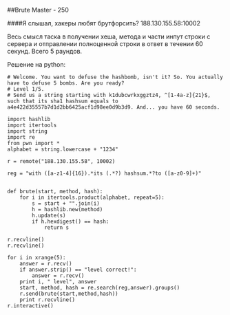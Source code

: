 ##Brute Master - 250

####Я слышал, хакеры любят брутфорсить? 188.130.155.58:10002

Весь смысл таска в получении хеша, метода и части инпут строки с сервера и отправлении полноценной строки в ответ в течении 60 секунд. Всего 5 раундов.

Решение на python:

```
# Welcome. You want to defuse the hashbomb, isn't it? So. You actually have to defuse 5 bombs. Are you ready?
# Level 1/5.
# Send us a string starting with k1dubcwrkxggztz4, ^[1-4a-z]{21}$, such that its sha1 hashsum equals to a4e422d35557b7d1d2bb6425acf1d98ee0d9b3d9. And... you have 60 seconds.

import hashlib
import itertools
import string
import re
from pwn import *
alphabet = string.lowercase + "1234"

r = remote("188.130.155.58", 10002)

reg = "with ([a-z1-4]{16}).*its (.*?) hashsum.*?to ([a-z0-9]+)"


def brute(start, method, hash):
    for i in itertools.product(alphabet, repeat=5):
        s = start + "".join(i)
        h = hashlib.new(method)
        h.update(s)
        if h.hexdigest() == hash:
            return s

r.recvline()
r.recvline()

for i in xrange(5):
    answer = r.recv()
    if answer.strip() == "level correct!":
        answer = r.recv()
    print i, " level", answer
    start, method, hash = re.search(reg,answer).groups()
    r.send(brute(start,method,hash))
    print r.recvline()
r.interactive()
